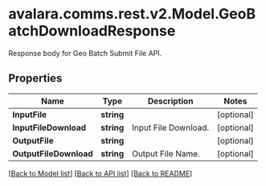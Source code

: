 # avalara.comms.rest.v2.Model.GeoBatchDownloadResponse
Response body for Geo Batch Submit File API.
## Properties

Name | Type | Description | Notes
------------ | ------------- | ------------- | -------------
**InputFile** | **string** |  | [optional] 
**InputFileDownload** | **string** | Input File Download. | [optional] 
**OutputFile** | **string** |  | [optional] 
**OutputFileDownload** | **string** | Output File Name. | [optional] 

[[Back to Model list]](../README.md#documentation-for-models) [[Back to API list]](../README.md#documentation-for-api-endpoints) [[Back to README]](../README.md)

